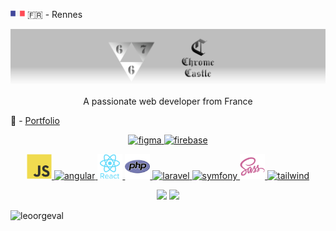 <p><img src="flag_france.svg" alt="French flag" width="23" height="14"> 🇫🇷 - Rennes</p>

<picture>
  <source
    srcset="https://raw.githubusercontent.com/LeoOrgeval/LeoOrgeval/main/BannerRap.svg"
    media="(prefers-color-scheme: dark)"
  />
  <source
    srcset="https://raw.githubusercontent.com/LeoOrgeval/LeoOrgeval/main/BannerRap_white.svg"
    media="(prefers-color-scheme: light), (prefers-color-scheme: no-preference)"
  />
  <img src="https://raw.githubusercontent.com/LeoOrgeval/LeoOrgeval/main/BannerRap_white.svg" />
</picture>


<p align="center">A passionate web developer from France</p>

🚀 - <a href="https://leoorgeval.web.app" target="_blank">Portfolio

<p align="center"> 
  <!-- Figma -->
  <a href="https://www.figma.com/" target="_blank" rel="noreferrer"> <img src="https://www.vectorlogo.zone/logos/figma/figma-icon.svg" alt="figma" width="40"           height="40"/> </a> 
  <!-- Firebase -->
  <a href="https://firebase.google.com/" target="_blank" rel="noreferrer"> <img src="https://www.vectorlogo.zone/logos/firebase/firebase-icon.svg" alt="firebase"       width="40" height="40"/> </a>
</p>

  <p align="center"> 
  <!-- JS -->
  <a href="https://developer.mozilla.org/en-US/docs/Web/JavaScript" target="_blank" rel="noreferrer"> <img                   
    src="https://raw.githubusercontent.com/devicons/devicon/master/icons/javascript/javascript-original.svg" alt="javascript" width="40" height="40"/> </a> 
  <!-- Angular -->
  <a href="https://angular.io" target="_blank" rel="noreferrer"> <img src="https://angular.io/assets/images/logos/angular/angular.svg" alt="angular" width="40"    
     height="40"/> </a>
  <!-- React -->
  <a href="https://reactjs.org/" target="_blank" rel="noreferrer"> <img src="https://raw.githubusercontent.com/devicons/devicon/master/icons/react/react-original-wordmark.svg" alt="react" width="40" height="40"/> </a> 
  <!-- PHP -->
  <a href="https://www.php.net" target="_blank" rel="noreferrer"> <img src="https://raw.githubusercontent.com/devicons/devicon/master/icons/php/php-original.svg"       alt="php" width="40" height="40"/> </a> 
  <!-- Laravel -->
  <a href="https://laravel.com" target="_blank" rel="noreferrer"> 
    <img src="https://upload.wikimedia.org/wikipedia/commons/9/9a/Laravel.svg" alt="laravel" width="40" height="40"/> 
  </a>
  <!-- Symfony -->
    <a href="https://symfony.com/" target="_blank" rel="noreferrer"> <img src="https://www.vectorlogo.zone/logos/symfony/symfony-icon.svg" alt="symfony" width="40" 
        height="40"/> </a>
  <!-- SASS -->
  <a href="https://sass-lang.com" target="_blank" rel="noreferrer"> <img src="https://raw.githubusercontent.com/devicons/devicon/master/icons/sass/sass-original.svg" 
      alt="sass" width="40" height="40"/> </a>
  <!-- Tailwind -->
  <a href="https://tailwindcss.com/" target="_blank" rel="noreferrer"> <img src="https://www.vectorlogo.zone/logos/tailwindcss/tailwindcss-icon.svg" alt="tailwind" 
      width="40" height="40"/> </a>
</p>

<p align="center">


<picture>
  <source
    srcset="https://stats-leoorgevals-projects.vercel.app//api?username=LeoOrgeval&show_icons=true&theme=dracula"
    media="(prefers-color-scheme: dark)"
  />
  <source
    srcset="https://stats-leoorgevals-projects.vercel.app//api?username=LeoOrgeval&show_icons=true&theme=buefy"
    media="(prefers-color-scheme: light), (prefers-color-scheme: no-preference)"
  />
  <img src="https://stats-leoorgevals-projects.vercel.app//api?username=LeoOrgeval&show_icons=true&theme=buefy" />
</picture>

<picture>
  <source
    srcset="https://stats-leoorgevals-projects.vercel.app/api/top-langs?username=LeoOrgeval&langs_count=6&layout=compact&bg_color=33,007BFF,86599D,FF3A44&title_color=fff&text_color=fff"
    media="(prefers-color-scheme: dark)"
  />
  <source
    srcset="https://stats-leoorgevals-projects.vercel.app/api/top-langs?username=LeoOrgeval&langs_count=6&layout=compact&bg_color=30,D4E0FF,904e95&title_color=000&text_color=000&hide_border=true&border_radius=10&custom_title=My%20most%20used%20languages&card_width=300&"
    media="(prefers-color-scheme: light), (prefers-color-scheme: no-preference)"
  />
  <img src="https://stats-leoorgevals-projects.vercel.app/api/top-langs?username=LeoOrgeval&langs_count=6&layout=compact" />
</picture>

<img src="https://github-readme-streak-stats.herokuapp.com/?user=leoorgeval&" alt="leoorgeval" /></p>
